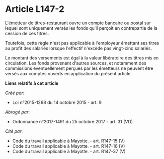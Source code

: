 # Article L147-2

L'émetteur de titres-restaurant ouvre un compte bancaire ou postal sur lequel sont uniquement versés les fonds qu'il perçoit
en contrepartie de la cession de ces titres. 

Toutefois, cette règle n'est pas applicable à l'employeur émettant ses titres au profit des salariés lorsque l'effectif
n'excède pas vingt-cinq salariés. 

Le montant des versements est égal à la valeur libératoire des titres mis en circulation. Les fonds provenant d'autres
sources, et notamment des commissions éventuellement perçues par les émetteurs ne peuvent être versés aux comptes ouverts en
application du présent article.

**Liens relatifs à cet article**

_Créé par_:

  - Loi n°2015-1268 du 14 octobre 2015 - art. 9

_Abrogé par_:

  - Ordonnance n°2017-1491 du 25 octobre 2017 - art. 31 (VD)

_Cité par_:

  - Code du travail applicable à Mayotte. - art. R147-15 (V)
  - Code du travail applicable à Mayotte. - art. R147-16 (V)
  - Code du travail applicable à Mayotte. - art. R147-37 (V)
